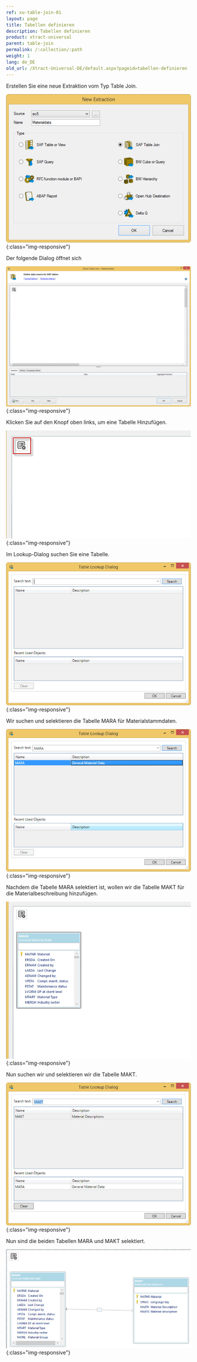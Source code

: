 ```yaml
---
ref: xu-table-join-01
layout: page
title: Tabellen definieren
description: Tabellen definieren
product: xtract-universal
parent: table-join
permalink: /:collection/:path
weight: 1
lang: de_DE
old_url: /Xtract-Universal-DE/default.aspx?pageid=tabellen-definieren
---
```


Erstellen Sie eine neue Extraktion vom Typ Table Join. 

![tj-1](/img/content/tj-1.png){:class="img-responsive"}

Der folgende Dialog öffnet sich

![tj-2](/img/content/tj-2.png){:class="img-responsive"}

Klicken Sie auf den Knopf oben links, um eine Tabelle Hinzufügen. 

![tj-add-table](/img/content/tj-add-table.png){:class="img-responsive"}

Im Lookup-Dialog suchen Sie eine Tabelle.

![tj-lookup-1](/img/content/tj-lookup-1.png){:class="img-responsive"}

Wir suchen und selektieren die Tabelle MARA für Materialstammdaten.

![tj-lookup-2](/img/content/tj-lookup-2.png){:class="img-responsive"}

Nachdem die Tabelle MARA selektiert ist, wollen wir die Tabelle MAKT für die Materialbeschreibung hinzufügen. 

![tj-lookup-2a-mara](/img/content/tj-lookup-2a-mara.png){:class="img-responsive"}

Nun suchen wir und selektieren wir die Tabelle MAKT.

![tj-lookup-3](/img/content/tj-lookup-3.png){:class="img-responsive"}

Nun sind die beiden Tabellen MARA und MAKT selektiert. 

![tj-2-tables](/img/content/tj-2-tables.png){:class="img-responsive"}